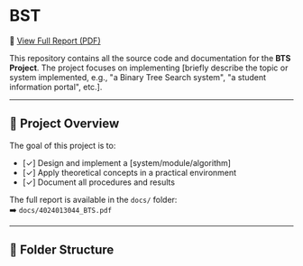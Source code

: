 # BST

📄 [View Full Report (PDF)](AllSkleton_BTS.pdf)

This repository contains all the source code and documentation for the **BTS Project**. The project focuses on implementing [briefly describe the topic or system implemented, e.g., "a Binary Tree Search system", "a student information portal", etc.].

---

## 📘 Project Overview

The goal of this project is to:

- [✓] Design and implement a [system/module/algorithm]
- [✓] Apply theoretical concepts in a practical environment
- [✓] Document all procedures and results

The full report is available in the `docs/` folder:  
➡️ `docs/4024013044_BTS.pdf`

---

## 📁 Folder Structure